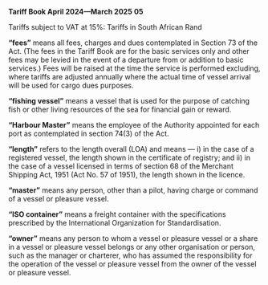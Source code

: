 **Tariff Book April 2024—March 2025** **05**


Tariffs subject to VAT at 15%: Tariffs in South African Rand

**“fees”** means all fees, charges and dues contemplated in Section 73 of the Act. (The fees
in the Tariff Book are for the basic services only and other fees may be levied in the event
of a departure from or addition to basic services.) Fees will be raised at the time the service is performed excluding, where tariffs are adjusted annually where the actual time of
vessel arrival will be used for cargo dues purposes.

**“fishing vessel”** means a vessel that is used for the purpose of catching fish or other living
resources of the sea for financial gain or reward.

**“Harbour Master”** means the employee of the Authority appointed for each port as contemplated in section 74(3) of the Act.

**“length”** refers to the length overall (LOA) and means —
i) in the case of a registered vessel, the length shown in the certificate of registry;
and
ii) in the case of a vessel licensed in terms of section 68 of the Merchant Shipping
Act, 1951 (Act No. 57 of 1951), the length shown in the licence.

**“master”** means any person, other than a pilot, having charge or command of a vessel or
pleasure vessel.

**“ISO container”** means a freight container with the specifications prescribed by the International Organization for Standardisation.

**“owner”** means any person to whom a vessel or pleasure vessel or a share in a vessel or
pleasure vessel belongs or any other organisation or person, such as the manager or charterer, who has assumed the responsibility for the operation of the vessel or pleasure vessel from the owner of the vessel or pleasure vessel.